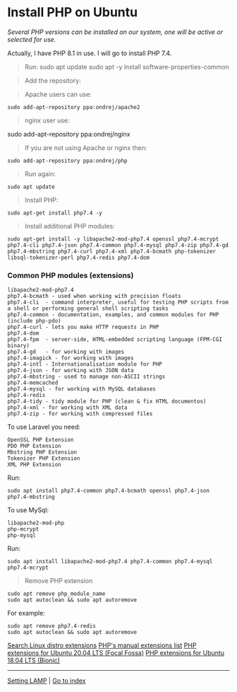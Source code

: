 # Install PHP on Ubuntu

*Several PHP versions can be installed on our system, one will be active*
*or selected for use.*

Actually, I have PHP 8.1 in use. I will go to install PHP 7.4.

> Run:
    sudo apt update
    sudo apt -y install software-properties-common

> Add the repository:

> Apache users can use:

    sudo add-apt-repository ppa:ondrej/apache2

> nginx user use:

  sudo add-apt-repository ppa:ondrej/nginx

> If you are not using Apache or nginx then:

    sudo add-apt-repository ppa:ondrej/php

> Run again:

    sudo apt update

> Install PHP:

    sudo apt-get install php7.4 -y

> Install additional PHP modules:

    sudo apt-get install -y libapache2-mod-php7.4 openssl php7.4-mcrypt php7.4-cli php7.4-json php7.4-common php7.4-mysql php7.4-zip php7.4-gd php7.4-mbstring php7.4-curl php7.4-xml php7.4-bcmath php-tokenizer libsql-tokenizer-perl php7.4-redis php7.4-dom

### Common PHP modules (extensions)

    libapache2-mod-php7.4
    php7.4-bcmath - used when working with precision floats
    php7.4-cli  - command interpreter, useful for testing PHP scripts from a shell or performing general shell scripting tasks
    php7.4-common - documentation, examples, and common modules for PHP (include php-pdo)
    php7.4-curl - lets you make HTTP requests in PHP
    php7.4-dom
    php7.4-fpm  - server-side, HTML-embedded scripting language (FPM-CGI binary)
    php7.4-gd   - for working with images
    php7.4-imagick - for working with images
    php7.4-intl - Internationalisation module for PHP
    php7.4-json - for working with JSON data
    php7.4-mbstring - used to manage non-ASCII strings
    php7.4-memcached
    php7.4-mysql - for working with MySQL databases
    php7.4-redis
    php7.4-tidy - tidy module for PHP (clean & fix HTML documentos)
    php7.4-xml - for working with XML data
    php7.4-zip - for working with compressed files

To use Laravel you need:

    OpenSSL PHP Extension
    PDO PHP Extension
    Mbstring PHP Extension
    Tokenizer PHP Extension
    XML PHP Extension

Run:

    sudo apt install php7.4-common php7.4-bcmath openssl php7.4-json php7.4-mbstring


To use MySql:

    libapache2-mod-php
    php-mcrypt
    php-mysql

Run:

    sudo apt install libapache2-mod-php7.4 php7.4-common php7.4-mysql php7.4-mcrypt


> Remove PHP extension

    sudo apt remove php_module_name
    sudo apt autoclean && sudo apt autoremove

For example:

    sudo apt remove php7.4-redis
    sudo apt autoclean && sudo apt autoremove


[Search Linux distro extensions](https://linux-packages.com/search-page)
[PHP's manual extensions list](https://www.php.net/manual/en/extensions.alphabetical.php)
[PHP extensions for Ubuntu 20.04 LTS (Focal Fossa)](https://packages.ubuntu.com/focal/php/)
[PHP extensions for Ubuntu 18.04 LTS (Bionic)](https://packages.ubuntu.com/bionic/php/)


***

[Setting LAMP](./lamp-settings.md)
|
[Go to index](../../README.md)
